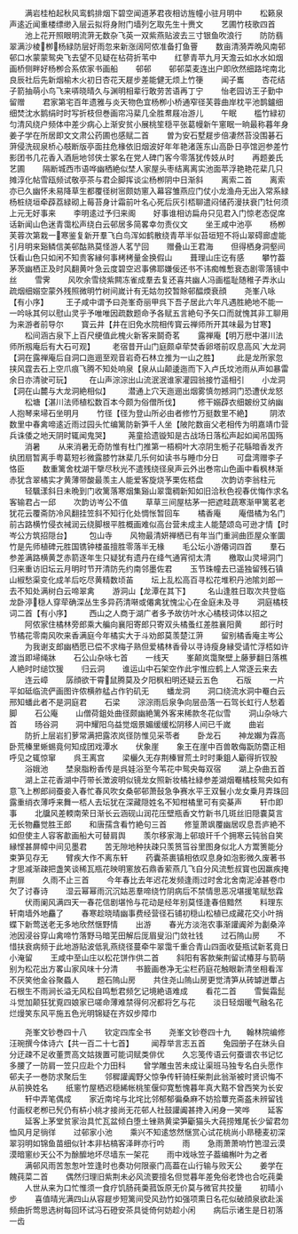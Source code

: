 <!-- { "loadSidebar": true } -->
　　满岩桂柏起秋风鸾鹤排烟下碧空闻道茅君夜相访旌幢小驻月明中
　　松籁泉声逺近闻重楼缥缈入层云拟将身附门墙列乞取先生十赉文
　　艺圃竹枝歌四首
　　池上花开照眼明流蓱无数杂飞英一双紫燕贴波去三寸银鱼吹浪行
　　防防翡翠满沙棱栁杨緑防层好雨忽来新涨阔阿侬准备打鱼罾
　　数亩清漪弄晩风南邨邨口水蒙蒙鸳央飞去望不见疑在枮荷折苇中
　　红蓼青苹九月天澹云如水水如烟画桥侧畔好杨栁合系侬家书画船
　　邨邨
　　邨邨菜麦连出户即欣然细路垞南北良辰社后先新烟榆木火初日杏花天屣步差能健无烦上竹箯
　　闻子巂
　　杏花结子箭抽萌小鸟飞来哢晓晴久与渊明相辈行敢劳苦语再丁宁
　　怡老园访王子勤中留赠
　　君家第宅百年遗雅与炎天物色宜杨栁小桥通窄径芙蓉曲岸枕平池鹊鑪细细焚沈水鹅绢时时写折枝但巻画帘冯棐几全胜帬屐冶游儿
　　午眠
　　槛竹緑初匀清风绕户频体中差少病心上渐安贫小展桃笙穏平张葛幔新午窻眠一晌最称暮年身姜子学在所居即文文肃公药圃也感赋二首
　　曽为安石墅屣步倍凄然苔没围碁石蓱侵洗砚泉桥心攲断版亭面拄危椽依旧烟波好年年艳渚莲东山高卧日亭馆迥参差竹影团书几花香入酒巵地邻侠士冢名在党人碑门客今零落犹传妓从时
　　再题姜氏艺圃
　　隔断城西市语哗幽栖絶似埜人家屋头枣结离离实池面苹浮艳艳花棐几只摊淳化帖雪瓯频试敬亭茶与君企脚挥谈尘杨栁阴中日渐斜
　　离索二首
　　离索亦已久幽怀未易降草生都覆径树宻颇妨窻入幕容雏燕应门仗小龙渔舟无出入常系緑杨桩绕垣牵薜荔緑砌上莓苔身计霜前叶名心死后灰引桮聊遣闷储药漫扶衰门牡何须上元无好事来
　　李明逺过予归来阁
　　好事谁相访扁舟只见君入门惊老态促席话新闻山色迷青霭松声绕白云邨居多简畧幸勿责仪文
　　坐王咸中池亭
　　杨栁芙蓉次第栽一寒鉴复新开羣飞白鸟浑如鹤散绕青苹半似苔垣短不将山翠碍廊虚能引月明来谿鳞信美邨酤熟莫怪游人茗艼回
　　赠叠山王君海
　　但得栖身洞壑间饫看山色只如闲不知贵客縁何事栲栲量金换假山
　　葺理山庄讫有感
　　攀竹葢茅茨幽栖正及时风翻黄叶急云度碧空迟事佛耶嫌佞还书不讳痴帷慙衰态剧零落镜中丝
　　雪霁
　　风吹余雪绕紫闗冻雀成羣去复还喜共幽人冯画槛耻随稚子弄氷山疏烟细嫋空蒙外残照微明竹树间嵗计有无姑勿挍暂賖邨醖煗衰顔
　　尧峯八咏【有小序】
　　王子咸中谓予曰尧峯奇丽甲呉下吾子居此六年凡遇胜絶地不能一一吟咏其何以慰山灵乎予唯唯因疏数题命予各赋五言絶句予矢口而就愧其非工聊用为来游者前导尔
　　寳云井【井在旧免水院相传寳云禅师所开其味最为甘寒】
　　松间涵古泉下上百尺绠值此槐火新客来鬬奇茗
　　露禅庵【明万厯中湛川法师所剏庵后有大石可观】
　　老宿昔开山门庭颇卓荦焚香卵塔前叹息高风大龙洞【洞在露禅庵后自洞口迤逦至观音岩奇石林立推为一山之胜】
　　此是龙所家忽挟风霆去石上空爪痕飞腾不知处响泉【泉从山颠逶迤而下入卢氏坟池雨从声如暴雷余日亦清驶可玩】
　　在山声淙淙出山流泯泯谁家灌园翁接竹遥相引
　　小龙洞【洞在山麓与大龙洞絶相似】
　　潜通上穴天迤逦出烟雾慎勿撼洞门恐遭伏龙怒
　　松塘【湛川法师植松数百本今颇为俗僧所伐】
　　修干嫋薜衣细皴纷艾纳幽人抱琴来埽石坐明月
　　竹径【径为登山所必由者修竹万挺数里不絶】
　　阴浓数里中春禽啼逺近雨过园头忙编篱防新笋千人坐【陂陀数亩父老相传为明嘉靖巾营兵诛倭之地天阴时辄闻鬼哭】
　　荛童拾遗镟知是古战场日落松声起如闻吊国殇
　　消暑
　　从来消暑无奇防惟有杜门推第一梧桐叶大凉阴生栀子花緐暗香发齐纨团扇暂离手粤葛短衫微露膝竹牀棐几乐何如读书与睡巾分日
　　可盘湾赠李子恪臣
　　数重篱舍枕湖干擥尽秋光不遣残绕径泉声云外出巻帘山色画中看枫林渐赤犹含翠橘实才黄薄带酸最羡主人能爱客旋烧芧栗佐桮盘
　　次韵访李翁柱元
　　轻颿漾斜日未晩到门收篱落寒烟集谿山翠霭稠新知如旧洽秋色视春优悔作求名客输君占一邱
　　次韵访岑公不值
　　草草三间屋枯茅一把遮畦蔬寒渐甲篱茗老犹花云覆斋防冷风翻挂笠斜不知行化处惆怅暂回车
　　橘香庵
　　庵借橘为名门前古路横竹侵衣裓润云绕脚根平胜概画难似高台营未成主人能楚颂岛可逊才情【时岑公方筑招隠台】
　　包山寺
　　风物最清妍禅栖已有年当门重涧曲匝屋众峯圜竹是先师植碑元胜国镌钟楼虽擅胜零落半无椽
　　毛公坛小游僊词四首
　　羣石参差满路横黄芝赤箭逐年生只疑犹有遗丹在绛气通宵彻太清
　　檄取山灵埽洞门归来重访旧坛云月明时节开清防先约南邻墨佐君
　　玉节珠幢去已遥独留残石镇山椒愁渠变化成羊后吃尽黄精数顷苖
　　坛上乱松高百寻松花堆积丹池隂刘郎一去不知处满树白云啼翠禽
　　游洞山【龙潭在其下】
　　名山逢胜日取次共登临龙卧渟穏人穿荦确深丛生多异药清啭或僊禽犹愧尘心在金庭未及寻
　　洞庭橘枝词二首【有小序】
　　西山之人商于湖广者多予故彷叶水心橘枝词体以招之
　　阿侬家住橘林旁郎乘大艑向襄阳寄郎只寄双头橘蚤红差胜襄阳黄
　　郎行时节橘花零南风吹来香满庭今年橘实大于斗劝郎莫羡楚江蓱
　　留别橘香庵主岑公
　　为我谢支郎幽栖愿已偿不求梅子熟但爱橘林香骨以寻诗瘦身縁受请忙浮桮如许渡当即埽绳牀
　　石公山杂咏七首
　　一线天
　　峯颠岚霭聚壁上藤萝翻日落樵人絶时时缒饮猨
　　归云洞
　　谁运山中石架空作此宇惟应鹤上人常逐云来去
　　连云嶂
　　孱顔欲干霄鼠腾莫及夕阳枫桕明还疑云五色
　　石版
　　一片平如砥临流俨画图许侬横舴艋占作钓矶无
　　蟠龙洞
　　洞口绕流水洞中罨白云邢知蟠此者不是洞庭君
　　石梁
　　淙淙雨后泉争向层嵒落一石驾长虹行人愁着脚
　　石公庵
　　山僧荷鉏处曲径颇幽絶篱外客来稀款冬花似雪
　　洞山杂咏六首
　　旸谷洞
　　洞中耀阳乌益觉烟景媚缓缓松阴移人间已千嵗
　　曲岩
　　防折上层岩扪萝常满把露浓岚径防惟见采苓者
　　卧龙石
　　神龙嬾为霖高卧荒榛里蜥蜴竟何知成团戏潭水
　　伏象崖
　　象王在崖中百兽敢侮翫防麕正相呼见之辄惊窜
　　呉王离宫
　　梁欐久无存荆榛冒荒土时时秉鉏人斸得折钗股
　　浴娥池
　　埜泉脂粉香传是呉娃浴至今苇花中鸳央每双宿
　　湖上杂曲五首
　　湖上芷花香湖中荇带长澂波明似镜龙女照新妆橘社緑参差湖烟罨橘枝鸳央如有意飞上栁郎祠蚕妾入春忙春风吹女桑邨邨萧鼔急争赛水平王双鬟小龙女乗月弄珠回露重绡衣薄呼来舞一桮人去坛犹在深藏隠姓名不知柑橘里可有奕棊声
　　轩巾即事
　　北牖风差輭南荣日渐长云涵砚山润花压壁瓶香文竹新书几斑丝旧隠嚢莫言无长物麤觉胜王郎
　　和唐孺含看竹絶句三首
　　修篁萧飒覆幽居叹息吾庐絶不如但使主人容客歗画船大可替肩舆
　　羡尔移家海上邨琅玕千个拥寒云钝翁自笑縁悭甚屏幛中间见墨君
　　苦无隙地种扶疎只羡筼筜谷里图身似北人方鬻箦能分束笋见存无
　　臂疾大作不离东轩
　　药囊茶裹镇相依叹息身如泡影微久废著书才思减渐疎把盏笑谈稀瓦瓶花映明窻放石鼎香萦燕几飞自分风流慙叔寳也因羸疾掩荆扉
　　久雨不止三首
　　今年春比去年迟花发频逢雨过时舍北舍南泥淖甚卷巾欠了讨春诗
　　湿云幂幂雨沉沉姑恶羣啼绕竹阴病后不禁情思恶况堪援笔赋愁霖
　　伏雨阑风满四天一春花信剧堪怜与花动是经年别莫怪逢春倍黯然
　　料理东轩南墙外地麤了
　　春寒趁晓晴幽事费经营径石铺初穏山松植已成藏花交小叶捎蝶下新莺送老无多地欣然惬野情
　　出游
　　春光方淡沲农事渐讙阗斧为劙桑淬池因浸谷穿山禽啼竹落野马暗芜田解后厐眉叟沿门敛社钱
　　过石隖山房
　　不惜扶衰病频于此地游贴波低乳燕绕径蔓牵牛翠霭千重合青山四面收甆瓶试新茗竟日小淹留
　　王咸中至山庄以松花饼作供二首
　　斜阳有客款柴荆留试椿芽与箭萌别为松花出方畧山家风味十分清
　　书籖画巻净无尘栏药庭花触眼新清坐相看浑不厌笑他金谷聚蟁人
　　题石隖山房
　　共住尧山隖山房更觉清笋从砖罅迸蕈占石根生不雨涧长溢无风松自鸣慙君频乞记境絶语难成
　　看花二首
　　雪鬓霜髭斗觉加颠狂犹覔四娘家已嗟命薄难禁得何况都将乞与花
　　淡日轻烟暖气融名花烂熳笑东风平施五色光明锦疑在齐奴步障巾












　　尧峯文钞巻四十八
　　钦定四库全书
　　尧峯文钞卷四十九　　翰林院编修汪琬撰今体诗六【共一百二十七首】
　　闻荐举言志五首
　　兔园册子在牀头自分迂疎不足收董贾高文姑拨置可能词赋类俳优
　　久忘笺传语云何蚕谱农书记忆多腰了一防肩一笠只应赴个力田科
　　曾学雕虫苦未成让渠班马独专名白头愿作邨夫子一巻防求聚后生
　　邻穉讙阗野父惊争传轩骑枉柴荆此翁渐被时贤识悔不从前换姓名
　　纸窻竹屋栖迟穏絺帐桃笙偃仰寛慙愧暮年真大黠不曾西笑为长安
　　轩中弄笔偶成
　　家近南垞与北垞比邻郁郁徧桑麻不妨拾蕈充斋盋未辨留钱付画杈老栁已髠仍有枿小桃才接尚无花邨人社鼓讙阗甚搀入闲身一笑哗
　　延客
　　延客上茅堂贫家治具忙瓦盆倾白堕土锉熟黄梁笋斸猫头大莼捞雉尾长少留君勿恤风月足徜徉
　　过邨家小池
　　乘兴不知逺悠然惬赏心试花桃尚小昻穂麦初深翠羽明如锦鱼苗细似针本非枮槁客泽畔亦行吟
　　雨
　　急雨萧萧响竹笆湿云漠漠暗窻纱天公不为酴醿地坏尽墙东一架花
　　雨中戏咏笠子葢编槲叶为之者
　　满邨风雨苦怱怱叶笠逢时也奏功何限豪门高葢在山行输与败天公
　　姜学在餽莼菜二首
　　偶然归理旧紫荆未必风流要擅名但觉暮年差免俗老馋也合吃莼羮
　　人世从来为口忙惟须一食疗饥肠莼羮菰饭原无价莫与微官共挍量
　　初晴小步
　　喜值晴光满四山从容屣步短篱间受风劲竹如强项熏日名花似破顔泉欲赴溪频曲折莺思选树每回环试冯石磴安茶具徙倚何妨趁小闲
　　病后示诸生是日初落一齿
